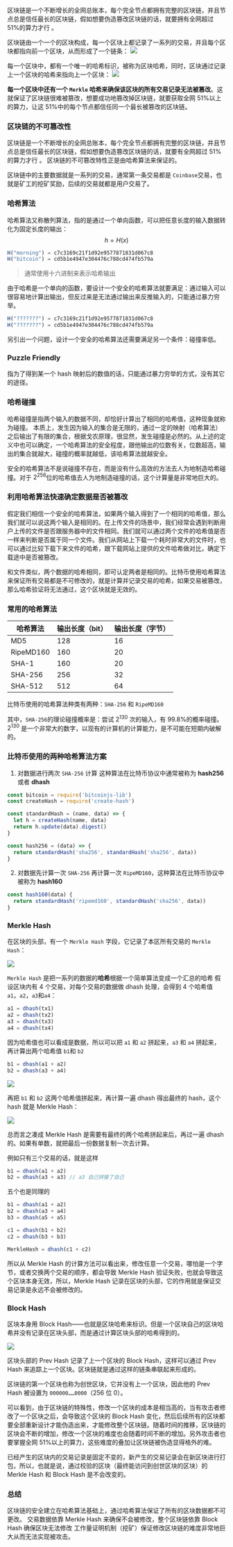 区块链是一个不断增长的全网总账本，每个完全节点都拥有完整的区块链，并且节点总是信任最长的区块链，假如想要伪造篡改区块链的话，就要拥有全网超过 51%的算力才行 。

区块链由一个一个的区块构成，每一个区块上都记录了一系列的交易，并且每个区块都指向前一个区块，从而形成了一个链条：
![](http://cdn.liwuhou.cn/blog/20221206234509.png)

每一个区块中，都有一个唯一的哈希标识，被称为区块哈希，同时，区块通过记录上一个区块的哈希来指向上一个区块：
![](http://cdn.liwuhou.cn/blog/20221206234555.png)

**每一个区块中还有一个 `Merkle` 哈希来确保该区块的所有交易记录无法被篡改**。这就保证了区块链很难被篡改，想要成功地篡改掉区块链，就要获取全网 51%以上的算力，让这 51%中的每个节点都信任同一个最长被篡改的区块链。


### 区块链的不可篡改性

区块链是一个不断增长的全网总账本，每个完全节点都拥有完整的区块链，并且节点总是信任最长的区块链，假如想要伪造篡改区块链的话，就要有全网超过 51%的算力才行 。
区块链的不可篡改特性正是由哈希算法来保证的。

区块链中的主要数据就是一系列的交易，通常第一条交易都是 `Coinbase`交易，也就是矿工的挖矿奖励，后续的交易就都是用户交易了。

### 哈希算法
哈希算法又称散列算法，指的是通过一个单向函数，可以把任意长度的输入数据转化为固定长度的输出：
$$ h = H(x) $$

```js
H("morning") = c7c3169c21f1d92e9577871831d067c8
H("bitcoin") = cd5b1e4947e304476c788cd474fb579a
```

> 通常使用十六进制来表示哈希输出

 由于哈希是一个单向的函数，要设计一个安全的哈希算法就要满足：通过输入可以很容易地计算出输出，但反过来是无法通过输出来反推输入的，只能通过暴力穷举。
 
```js
H("???????") = c7c3169c21f1d92e9577871831d067c8
H("???????") = cd5b1e4947e304476c788cd474fb579a
```

另引出一个问题，设计一个安全的哈希算法还需要满足另一个条件：碰撞率低。

### Puzzle Friendly
指为了得到某一个 hash 映射后的数值的话，只能通过暴力穷举的方式，没有其它的途径。

### 哈希碰撞

哈希碰撞是指两个输入的数据不同，却恰好计算出了相同的哈希值，这种现象就称为碰撞。
本质上，发生因为输入的集合是无限的，通过一定的映射（哈希算法）之后输出了有限的集合，根据戈农原理，很显然，发生碰撞是必然的。从上述的定义中也可以确定，一个哈希算法的安全程度，跟他输出的位数有关，位数超高，输出的集合就越大，碰撞的概率就越低，该哈希算法就越安全。

安全的哈希算法不是说碰撞不存在，而是没有什么高效的方法去人为地制造哈希碰撞。对于 $2^{256}$位的哈希值去人为地制造碰撞的话，这个计算量是非常地巨大的。

### 利用哈希算法快速确定数据是否被篡改

假定我们相信一个安全的哈希算法，如果两个输入得到了一个相同的哈希值，那么我们就可以说这两个输入是相同的。在上传文件的场景中，我们经常会遇到判断用户上传的文件是否跟服务器中的文件相同。我们就可以通过两个文件的哈希值是否一样来判断是否属于同一个文件。我们从网站上下载一个耗时非常大的文件时，也可以通过比较下载下来文件的哈希，跟下载网站上提供的文件哈希做对比，确定下载途中是否被篡改。

和文件类似，两个数据的哈希相同，即可认定两者是相同的。比特币使用哈希算法来保证所有交易都是不可修改的，就是计算并记录交易的哈希，如果交易被篡改，那么哈希验证将无法通过，这个区块就是无效的。

### 常用的哈希算法

|哈希算法|输出长度（bit）|输出长度（字节）|
|---|:---|:---|
|MD5|128| 16 |
| RipeMD160| 160 | 20|
|SHA-1|160|20|
|SHA-256|256|32|
|SHA-512|512|64|

比特币使用的哈希算法种类有两种：`SHA-256` 和 `RipeMD160`

其中，`SHA-256`的理论碰撞概率是：尝试 $2^{130}$ 次的输入，有 99.8%的概率碰撞。$2^{130}$ 是一个非常大的数字，以现有的计算机的计算能力，是不可能在短期内破解的。

### 比特币使用的两种哈希算法方案

1. 对数据进行两次 `SHA-256` 计算 
这种算法在比特币协议中通常被称为 **hash256** 或者 **dhash**

```js
const bitcoin = require('bitcoinjs-lib')
const createHash = require('create-hash')

const standardHash = (name, data) => {
  let h = createHash(name, data)
  return h.update(data).digest()
}

const hash256 = (data) => {
  return standardHash('sha256', standardHash('sha256', data))
}
```

2. 对数据先计算一次 `SHA-256` 再计算一次 `RipeMD160`，这种算法在比特币协议中被称为 **hash160**

```js
const hash160(data) {
  return standardHash('ripemd160', standardHash('sha256', data))
}
```

### Merkle Hash
在区块的头部，有一个 `Merkle Hash` 字段，它记录了本区所有交易的 `Merkle Hash`：

![](http://cdn.liwuhou.cn/blog/20221207073744.png)

`Merkle Hash` 是把一系列的数据的**哈希**根据一个简单算法变成一个汇总的哈希
假设区块内有 4 个交易，对每个交易的数据做 dhash 处理，会得到 4 个哈希值 `a1`，`a2`，`a3`和`a4`：

```js
a1 = dhash(tx1)
a2 = dhash(tx2)
a3 = dhash(tx3)
a4 = dhash(tx4)
```

因为哈希值也可以看成是数据，所以可以把 `a1` 和 `a2` 拼起来，`a3` 和 `a4`  拼起来，再计算出两个哈希值 `b1`和 `b2`

```js
b1 = dhash(a1 + a2)
b2 = dhash(a3 + a4)
```

![](http://cdn.liwuhou.cn/blog/202212072219833.png)

再把 `b1` 和 `b2` 这两个哈希值拼起来，再计算一遍 dhash 得出最终的 hash，这个 hash 就是 Merkle Hash：

![](http://cdn.liwuhou.cn/blog/202212072221115.png)

总而言之凑成 Merkle Hash 是需要有最终的两个哈希拼起来后，再过一遍 dhash 的。如果有单数，就把最后一份数据复制一次去计算。

例如只有三个交易的话，就是这样

```js
b1 = dhash(a1 + a2)
b2 = dhash(a3 + a3) // a3 自己拼接了自己
```

五个也是同理的

```js
b1 = dhash(a1 + a2)
b2 = dhash(a3 + a4)
b3 = dhash(a5 + a5)

c1 = dhash(b1 + b2)
c2 = dhash(b3 + b3)

MerkleHash = dhash(c1 + c2)
```

所以从 Merkle Hash 的计算方法可以看出来，修改任意一个交易，哪怕是一个字节，或者交换两个交易的顺序，都会导致 Merkle Hash 验证失败，也就会导致这个区块本身无效，所以，Merkle Hash 记录在区块的头部，它的作用就是保证交易记录是永远不会被修改的。

### Block Hash
区块本身用 Block Hash——也就是区块哈希来标识。但是一个区块自己的区块哈希并没有记录在区块头部，而是通过计算区块头部的哈希得到的。

![](http://cdn.liwuhou.cn/blog/202212072230127.png)

区块头部的 Prev Hash 记录了上一个区块的 Block Hash，这样可以通过 Prev Hash 来追踪上一个区块。区块链就是通过这样的链条串联起来形成的。

区块链的第一个区块也称为创世区块，它并没有上一个区块，因此他的 Prev Hash 被设置为 `000000……0000`（256 位 0）。

可以看到，由于区块链的特殊性，修改一个区块的成本是相当高的，当有攻击者修改了一个区块之后，会导致这个区块的 Block Hash 变化，然后后续所有的区块都要全部重新设计才能伪造出来，才能修改整个区块链。随着时间的推移，区块链的区块会不断的增加，修改一个区块的难度也会随着时间不断的增加。另外攻击者也要掌握全网 51%以上的算力，这些难度的叠加让区块链被伪造显得格外的难。

已经产生的区块内的交易记录是固定不变的，新产生的交易记录会在新区块进行打包，所以，也就是说，通过校验的区块（最终能访问到创世区块的区块）的 Merkle Hash 和 Block Hash 是不会改变的。

### 总结
区块链的安全建立在哈希算法基础上，通过哈希算法保证了所有的区块数据都不可更改。
交易数据依靠 Merkle Hash 来确保不会被修改，整个区块链依靠 Block Hash 确保区块无法修改
工作量证明机制（挖矿）保证修改区块链的难度非常地巨大从而无法实现被攻击。
